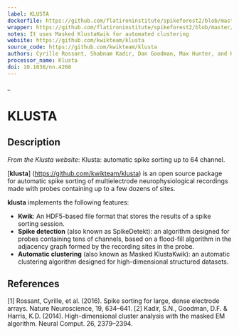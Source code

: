 ```yaml
---
label: KLUSTA
dockerfile: https://github.com/flatironinstitute/spikeforest2/blob/master/spikeforest2/sorters/klusta/container/Dockerfile
wrapper: https://github.com/flatironinstitute/spikeforest2/blob/master/spikeforest2/sorters/klusta/_klusta.py
notes: It uses Masked KlustaKwik for automated clustering
website: https://github.com/kwikteam/klusta
source_code: https://github.com/kwikteam/klusta
authors: Cyrille Rossant, Shabnam Kadir, Dan Goodman, Max Hunter, and Kenneth Harris
processor_name: Klusta
doi: 10.1038/nn.4268
---
```

_
# KLUSTA

## Description
*From the Klusta website*: Klusta: automatic spike sorting up to 64 channel. 

[**klusta**]
(https://github.com/kwikteam/klusta) is an open source package for automatic spike sorting of multielectrode neurophysiological recordings made with probes containing up to a few dozens of sites.

**klusta** implements the following features:

* **Kwik**: An HDF5-based file format that stores the results of a spike sorting session.
* **Spike detection** (also known as SpikeDetekt): an algorithm designed for probes containing tens of channels, based on a flood-fill algorithm in the adjacency graph formed by the recording sites in the probe.
* **Automatic clustering** (also known as Masked KlustaKwik): an automatic clustering algorithm designed for high-dimensional structured datasets.



## References
[1] Rossant, Cyrille, et al. (2016). Spike sorting for large, dense electrode arrays. Nature Neuroscience, 19, 634–641.
[2] Kadir, S.N., Goodman, D.F. & Harris, K.D. (2014). High-dimensional cluster analysis with the masked EM algorithm. Neural Comput. 26, 2379–2394.